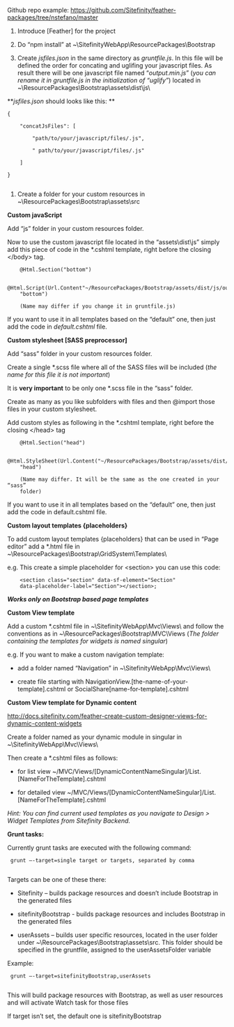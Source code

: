 Github repo example:
<https://github.com/Sitefinity/feather-packages/tree/nstefano/master>

1.  Introduce \[Feather\] for the project

2.  Do “npm install” at
    \~\\SitefinityWebApp\\ResourcePackages\\Bootstrap

3.  Create *jsfiles.json* in the same directory as *gruntfile.js*. In this
    file will be defined the order for concating and uglifing your
    javascript files. As result there will be one javascript file named
    “*output.min.js*” (*you can rename it in *gruntfile.js* in the
    initialization of “uglify”*) located in
    \~\\ResourcePackages\\Bootstrap\\assets\\dist\\js\\

***jsfiles.json* should looks like this: **

```
{

	"concatJsFiles": [

		"path/to/your/javascript/files/.js",

		" path/to/your/javascript/files/.js"

	]

}
 
```

1.  Create a folder for your custom resources in
    \~\\ResourcePackages\\Bootstrap\\assets\\src

**Custom javaScript**

Add “js” folder in your custom resources folder.

Now to use the custom javascript file located in the “assets\\dist\\js”
simply add this piece of code in the \*.cshtml template, right before
the closing &lt;/body&gt; tag.

```
	@Html.Section("bottom")

	@Html.Script(Url.Content"~/ResourcePackages/Bootstrap/assets/dist/js/output.min.js"),
	"bottom")

	(Name may differ if you change it in gruntfile.js)
```

If you want to use it in all templates based on the “default” one, then
just add the code in *default.cshtml* file.

**Custom stylesheet \[SASS preprocessor\]**

Add “sass” folder in your custom resources folder.

Create a single \*.scss file where all of the SASS files will be
included (*the name for this file it is not important*)

It is **very important** to be only one \*.scss file in the “sass”
folder.

Create as many as you like subfolders with files and then @import those
files in your custom stylesheet.

Add custom styles as following in the \*.cshtml template, right before
the closing &lt;/head&gt; tag

```
	@Html.Section("head")

	@Html.StyleSheet(Url.Content("~/ResourcePackages/Bootstrap/assets/dist/css/oranges.min.css"),
	"head")

	(Name may differ. It will be the same as the one created in your “sass”
	folder)
```

If you want to use it in all templates based on the “default” one, then
just add the code in default.cshtml file.

**Custom layout templates {placeholders}**

To add custom layout templates {placeholders} that can be used in “Page
editor” add a \*.html file in
\~\\ResourcePackages\\Bootstrap\\GridSystem\\Templates\\

e.g. This create a simple placeholder for &lt;section&gt; you can use
this code:

```
	<section class="section" data-sf-element="Section"
	data-placeholder-label="Section"></section>;
```

***Works only on Bootstrap based page templates***

**Custom View template**

Add a custom \*.cshtml file in \~\\SitefinityWebApp\\Mvc\\Views\\ and
follow the conventions as in \~\\ResourcePackages\\Bootstrap\\MVC\\Views
(*The folder containing the templates for widgets is named singular*)

e.g. If you want to make a custom navigation template:

- add a folder named “Navigation” in \~\\SitefinityWebApp\\Mvc\\Views\\

- create file starting with
NavigationView.\[the-name-of-your-template\].cshtml or
SocialShare\[name-for-template\].cshtml

**Custom View template for Dynamic content**

http://docs.sitefinity.com/feather-create-custom-designer-views-for-dynamic-content-widgets

Create a folder named as your dynamic module in singular in
\~\\SitefinityWebApp\\Mvc\\Views\\

Then create a \*.cshtml files as follows:

- for list view
\~/MVC/Views/\[DynamicContentNameSingular\]/List.\[NameForTheTemplate\].cshtml

- for detailed view
\~/MVC/Views/\[DynamicContentNameSingular\]/List.\[NameForTheTemplate\].cshtml

*Hint: You can find current used templates as you navigate to Design
&gt; Widget Templates from Sitefinity Backend.*

**Grunt tasks:**

Currently grunt tasks are executed with the following command:


```
 grunt –-target=single target or targets, separated by comma
 
```

Targets can be one of these there:

-   Sitefinity – builds package resources and doesn’t include Bootstrap
    in the generated files

-   sitefinityBootstrap - builds package resources and includes
    Bootstrap in the generated files

-   userAssets – builds user specific resources, located in the user
    folder under \~\\ResourcePackages\\Bootstrap\\assets\\src. This
    folder should be specified in the gruntfile, assigned to the
    userAssetsFolder variable

Example: 

```
 grunt –-target=sitefinityBootstrap,userAssets
 
```

This will build package resources with Bootstrap, as well as user
resources and will activate Watch task for those files

If target isn’t set, the default one is sitefinityBootstrap
